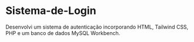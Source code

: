 # Sistema-de-Login
 Desenvolvi um sistema de autenticação incorporando HTML, Tailwind CSS, PHP e um banco de dados MySQL Workbench.
